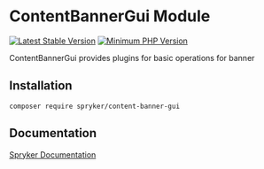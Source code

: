 # ContentBannerGui Module
[![Latest Stable Version](https://poser.pugx.org/spryker/content-banner-gui/v/stable.svg)](https://packagist.org/packages/spryker/content-banner-gui)
[![Minimum PHP Version](https://img.shields.io/badge/php-%3E%3D%208.3-8892BF.svg)](https://php.net/)

ContentBannerGui provides plugins for basic operations for banner

## Installation

```
composer require spryker/content-banner-gui
```

## Documentation

[Spryker Documentation](https://docs.spryker.com)
